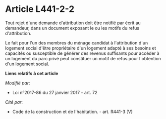 # Article L441-2-2

Tout rejet d'une demande d'attribution doit être notifié par écrit au demandeur, dans un document exposant le ou les motifs
du refus d'attribution.

Le fait pour l'un des membres du ménage candidat à l'attribution d'un logement social d'être propriétaire d'un logement
adapté à ses besoins et capacités ou susceptible de générer des revenus suffisants pour accéder à un logement du parc privé
peut constituer un motif de refus pour l'obtention  d'un logement social.

**Liens relatifs à cet article**

_Modifié par_:

  - Loi n°2017-86 du 27 janvier 2017 - art. 72

_Cité par_:

  - Code de la construction et de l'habitation. - art. R441-3 (V)
